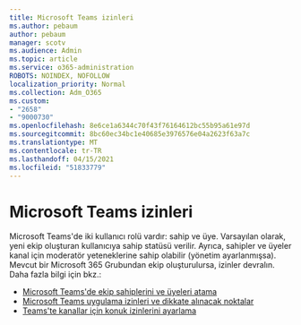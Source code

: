 ```yaml
---
title: Microsoft Teams izinleri
ms.author: pebaum
author: pebaum
manager: scotv
ms.audience: Admin
ms.topic: article
ms.service: o365-administration
ROBOTS: NOINDEX, NOFOLLOW
localization_priority: Normal
ms.collection: Adm_O365
ms.custom:
- "2658"
- "9000730"
ms.openlocfilehash: 8e6ce1a6344c70f43f76164612bc55b95a61e97d
ms.sourcegitcommit: 8bc60ec34bc1e40685e3976576e04a2623f63a7c
ms.translationtype: MT
ms.contentlocale: tr-TR
ms.lasthandoff: 04/15/2021
ms.locfileid: "51833779"
---
```

# <a name="microsoft-teams-permissions"></a>Microsoft Teams izinleri

Microsoft Teams'de iki kullanıcı rolü vardır: sahip ve üye. Varsayılan olarak, yeni ekip oluşturan kullanıcıya sahip statüsü verilir. Ayrıca, sahipler ve üyeler kanal için moderatör yeteneklerine sahip olabilir (yönetim ayarlanmışsa). Mevcut bir Microsoft 365 Grubundan ekip oluşturulursa, izinler devralın. Daha fazla bilgi için bkz.:

- [Microsoft Teams'de ekip sahiplerini ve üyeleri atama](https://docs.microsoft.com/microsoftteams/assign-roles-permissions)
- [Microsoft Teams uygulama izinleri ve dikkate alınacak noktalar](https://docs.microsoft.com/microsoftteams/app-permissions)
- [Teams'te kanallar için konuk izinlerini ayarlama](https://support.office.com/article/4756c468-2746-4bfd-a582-736d55fcc169)

